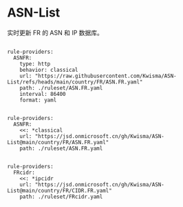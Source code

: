 
# ASN-List

实时更新 FR 的 ASN 和 IP 数据库。

<pre><code class="language-javascript">
rule-providers:
  ASNFR:
    type: http
    behavior: classical
    url: "https://raw.githubusercontent.com/Kwisma/ASN-List/refs/heads/main/country/FR/ASN.FR.yaml"
    path: ./ruleset/ASN.FR.yaml
    interval: 86400
    format: yaml
</code></pre>

<pre><code class="language-javascript">
rule-providers:
  ASNFR:
    <<: *classical
    url: "https://jsd.onmicrosoft.cn/gh/Kwisma/ASN-List@main/country/FR/ASN.FR.yaml"
    path: ./ruleset/ASN.FR.yaml
</code></pre>

<pre><code class="language-javascript">
rule-providers:
  FRcidr:
    <<: *ipcidr
    url: "https://jsd.onmicrosoft.cn/gh/Kwisma/ASN-List@main/country/FR/CIDR.FR.yaml"
    path: ./ruleset/FRcidr.yaml
</code></pre>